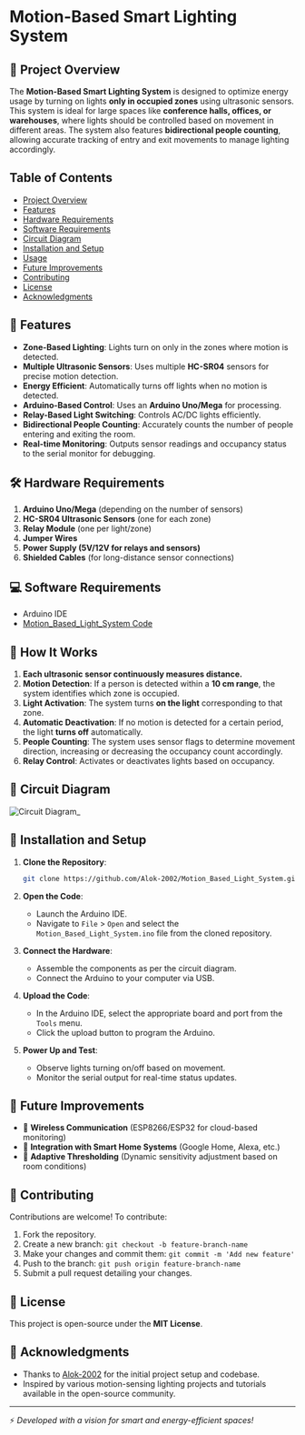 # Motion-Based Smart Lighting System

## 📌 Project Overview

The **Motion-Based Smart Lighting System** is designed to optimize energy usage by turning on lights **only in occupied zones** using ultrasonic sensors. This system is ideal for large spaces like **conference halls, offices, or warehouses**, where lights should be controlled based on movement in different areas. The system also features **bidirectional people counting**, allowing accurate tracking of entry and exit movements to manage lighting accordingly.

## Table of Contents

- [Project Overview](#project-overview)
- [Features](#features)
- [Hardware Requirements](#hardware-requirements)
- [Software Requirements](#software-requirements)
- [Circuit Diagram](#circuit-diagram)
- [Installation and Setup](#installation-and-setup)
- [Usage](#usage)
- [Future Improvements](#future-improvements)
- [Contributing](#contributing)
- [License](#license)
- [Acknowledgments](#acknowledgments)

## 🚀 Features

- **Zone-Based Lighting**: Lights turn on only in the zones where motion is detected.
- **Multiple Ultrasonic Sensors**: Uses multiple **HC-SR04** sensors for precise motion detection.
- **Energy Efficient**: Automatically turns off lights when no motion is detected.
- **Arduino-Based Control**: Uses an **Arduino Uno/Mega** for processing.
- **Relay-Based Light Switching**: Controls AC/DC lights efficiently.
- **Bidirectional People Counting**: Accurately counts the number of people entering and exiting the room.
- **Real-time Monitoring**: Outputs sensor readings and occupancy status to the serial monitor for debugging.

## 🛠️ Hardware Requirements

1. **Arduino Uno/Mega** (depending on the number of sensors)
2. **HC-SR04 Ultrasonic Sensors** (one for each zone)
3. **Relay Module** (one per light/zone)
4. **Jumper Wires**
5. **Power Supply (5V/12V for relays and sensors)**
6. **Shielded Cables** (for long-distance sensor connections)

## 💻 Software Requirements

- Arduino IDE
- [Motion_Based_Light_System Code](https://github.com/Alok-2002/Motion_Based_Light_System/tree/main/Code.ino)

## 🔧 How It Works

1. **Each ultrasonic sensor continuously measures distance.**
2. **Motion Detection**: If a person is detected within a **10 cm range**, the system identifies which zone is occupied.
3. **Light Activation**: The system turns **on the light** corresponding to that zone.
4. **Automatic Deactivation**: If no motion is detected for a certain period, the light **turns off** automatically.
5. **People Counting**: The system uses sensor flags to determine movement direction, increasing or decreasing the occupancy count accordingly.
6. **Relay Control**: Activates or deactivates lights based on occupancy.

## 📑 Circuit Diagram

![Circuit Diagram_](https://github.com/user-attachments/assets/3d7670e3-fb9f-4d2a-84e9-4e219db7a444)

## 🔌 Installation and Setup

1. **Clone the Repository**:
   ```bash
   git clone https://github.com/Alok-2002/Motion_Based_Light_System.git
   ```
2. **Open the Code**:
   - Launch the Arduino IDE.
   - Navigate to `File` > `Open` and select the `Motion_Based_Light_System.ino` file from the cloned repository.

3. **Connect the Hardware**:
   - Assemble the components as per the circuit diagram.
   - Connect the Arduino to your computer via USB.

4. **Upload the Code**:
   - In the Arduino IDE, select the appropriate board and port from the `Tools` menu.
   - Click the upload button to program the Arduino.

5. **Power Up and Test**:
   - Observe lights turning on/off based on movement.
   - Monitor the serial output for real-time status updates.

## 📝 Future Improvements

- 📡 **Wireless Communication** (ESP8266/ESP32 for cloud-based monitoring)
- 🏢 **Integration with Smart Home Systems** (Google Home, Alexa, etc.)
- 🔄 **Adaptive Thresholding** (Dynamic sensitivity adjustment based on room conditions)

## 🤝 Contributing

Contributions are welcome! To contribute:
1. Fork the repository.
2. Create a new branch: `git checkout -b feature-branch-name`
3. Make your changes and commit them: `git commit -m 'Add new feature'`
4. Push to the branch: `git push origin feature-branch-name`
5. Submit a pull request detailing your changes.

## 📜 License

This project is open-source under the **MIT License**.

## 🙌 Acknowledgments

- Thanks to [Alok-2002](https://github.com/Alok-2002) for the initial project setup and codebase.
- Inspired by various motion-sensing lighting projects and tutorials available in the open-source community.

---
⚡ *Developed with a vision for smart and energy-efficient spaces!*


